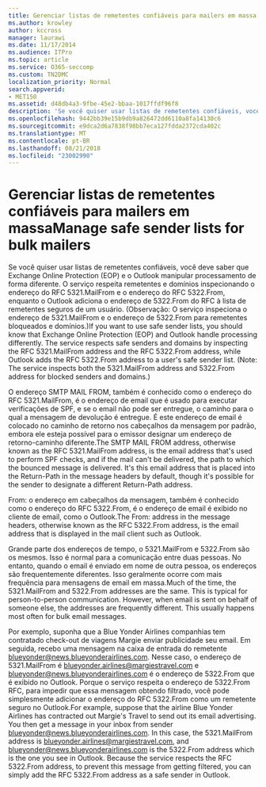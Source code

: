 ```yaml
---
title: Gerenciar listas de remetentes confiáveis para mailers em massa
ms.author: krowley
author: kccross
manager: laurawi
ms.date: 11/17/2014
ms.audience: ITPro
ms.topic: article
ms.service: O365-seccomp
ms.custom: TN2DMC
localization_priority: Normal
search.appverid:
- MET150
ms.assetid: d48db4a3-9fbe-45e2-bbaa-1017ffdf96f8
description: 'Se você quiser usar listas de remetentes confiáveis, você deve saber que Exchange Online Protection (EOP) e o Outlook manipular processamento de forma diferente. O serviço respeita remetentes e domínios inspecionando o endereço do RFC 5321.MailFrom e o endereço do RFC 5322.From, enquanto o Outlook adiciona o endereço de 5322.From do RFC à lista de remetentes seguros de um usuário. (Observação: O serviço inspeciona o endereço de 5321.MailFrom e o endereço de 5322.From para remetentes bloqueados e domínios.)'
ms.openlocfilehash: 9442bb39e15b9db9a826472dd6110a8fa14130c6
ms.sourcegitcommit: e9dca2d6a7838f98bb7eca127fdda2372cda402c
ms.translationtype: MT
ms.contentlocale: pt-BR
ms.lasthandoff: 08/21/2018
ms.locfileid: "23002990"
---
```

# <a name="manage-safe-sender-lists-for-bulk-mailers"></a><span data-ttu-id="90005-105">Gerenciar listas de remetentes confiáveis para mailers em massa</span><span class="sxs-lookup"><span data-stu-id="90005-105">Manage safe sender lists for bulk mailers</span></span>

<span data-ttu-id="90005-p102">Se você quiser usar listas de remetentes confiáveis, você deve saber que Exchange Online Protection (EOP) e o Outlook manipular processamento de forma diferente. O serviço respeita remetentes e domínios inspecionando o endereço do RFC 5321.MailFrom e o endereço do RFC 5322.From, enquanto o Outlook adiciona o endereço de 5322.From do RFC à lista de remetentes seguros de um usuário. (Observação: O serviço inspeciona o endereço de 5321.MailFrom e o endereço de 5322.From para remetentes bloqueados e domínios.)</span><span class="sxs-lookup"><span data-stu-id="90005-p102">If you want to use safe sender lists, you should know that Exchange Online Protection (EOP) and Outlook handle processing differently. The service respects safe senders and domains by inspecting the RFC 5321.MailFrom address and the RFC 5322.From address, while Outlook adds the RFC 5322.From address to a user's safe sender list. (Note: The service inspects both the 5321.MailFrom address and 5322.From address for blocked senders and domains.)</span></span>
  
<span data-ttu-id="90005-p103">O endereço SMTP MAIL FROM, também é conhecido como o endereço do RFC 5321.MailFrom, é o endereço de email que é usado para executar verificações de SPF, e se o email não pode ser entregue, o caminho para o qual a mensagem de devolução é entregue. É este endereço de email é colocado no caminho de retorno nos cabeçalhos da mensagem por padrão, embora ele esteja possível para o emissor designar um endereço de retorno-caminho diferente.</span><span class="sxs-lookup"><span data-stu-id="90005-p103">The SMTP MAIL FROM address, otherwise known as the RFC 5321.MailFrom address, is the email address that's used to perform SPF checks, and if the mail can't be delivered, the path to which the bounced message is delivered. It's this email address that is placed into the Return-Path in the message headers by default, though it's possible for the sender to designate a different Return-Path address.</span></span>
  
<span data-ttu-id="90005-111">From: o endereço em cabeçalhos da mensagem, também é conhecido como o endereço do RFC 5322.From, é o endereço de email é exibido no cliente de email, como o Outlook.</span><span class="sxs-lookup"><span data-stu-id="90005-111">The From: address in the message headers, otherwise known as the RFC 5322.From address, is the email address that is displayed in the mail client such as Outlook.</span></span>
  
<span data-ttu-id="90005-p104">Grande parte dos endereços de tempo, o 5321.MailFrom e 5322.From são os mesmos. Isso é normal para a comunicação entre duas pessoas. No entanto, quando o email é enviado em nome de outra pessoa, os endereços são frequentemente diferentes. Isso geralmente ocorre com mais frequência para mensagens de email em massa.</span><span class="sxs-lookup"><span data-stu-id="90005-p104">Much of the time, the 5321.MailFrom and 5322.From addresses are the same. This is typical for person-to-person communication. However, when email is sent on behalf of someone else, the addresses are frequently different. This usually happens most often for bulk email messages.</span></span>
  
<span data-ttu-id="90005-p105">Por exemplo, suponha que a Blue Yonder Airlines companhias tem contratado check-out de viagens Margie enviar publicidade seu email. Em seguida, recebo uma mensagem na caixa de entrada do remetente blueyonder@news.blueyonderairlines.com. Nesse caso, o endereço de 5321.MailFrom é blueyonder.airlines@margiestravel.com e blueyonder@news.blueyonderairlines.com é o endereço de 5322.From que é exibido no Outlook. Porque o serviço respeita o endereço de 5322.From RFC, para impedir que essa mensagem obtendo filtrado, você pode simplesmente adicionar o endereço do RFC 5322.From como um remetente seguro no Outlook.</span><span class="sxs-lookup"><span data-stu-id="90005-p105">For example, suppose that the airline Blue Yonder Airlines has contracted out Margie's Travel to send out its email advertising. You then get a message in your inbox from sender blueyonder@news.blueyonderairlines.com. In this case, the 5321.MailFrom address is blueyonder.airlines@margiestravel.com, and blueyonder@news.blueyonderairlines.com is the 5322.From address which is the one you see in Outlook. Because the service respects the RFC 5322.From address, to prevent this message from getting filtered, you can simply add the RFC 5322.From address as a safe sender in Outlook.</span></span>
  

